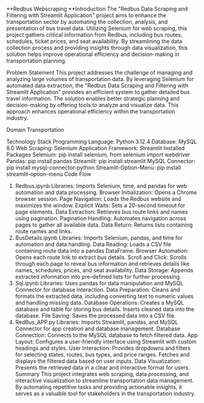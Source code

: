 **Redbus Webscraping
**Introduction
The "Redbus Data Scraping and Filtering with Streamlit Application" project aims to enhance the transportation sector by automating the collection, analysis, and presentation of bus travel data. Utilizing Selenium for web scraping, this project gathers critical information from Redbus, including bus routes, schedules, ticket prices, and seat availability. By streamlining the data collection process and providing insights through data visualization, this solution helps improve operational efficiency and decision-making in transportation planning.

Problem Statement
This project addresses the challenge of managing and analyzing large volumes of transportation data. By leveraging Selenium for automated data extraction, the "Redbus Data Scraping and Filtering with Streamlit Application" provides an efficient system to gather detailed bus travel information. The solution enables better strategic planning and decision-making by offering tools to analyze and visualize data. This approach enhances operational efficiency within the transportation industry.

Domain
Transportation

Technology Stack
Programming Language: Python 3.12.4
Database: MySQL 8.0
Web Scraping: Selenium
Application Framework: Streamlit
Installed Packages
Selenium: pip install selenium, from selenium import webdriver
Pandas: pip install pandas
Streamlit: pip install streamlit
MySQL Connector: pip install mysql-connector-python
Streamlit-Option-Menu: pip install streamlit-option-menu
Code Flow
1. Redbus.ipynb
Libraries: Imports Selenium, time, and pandas for web automation and data processing.
Browser Initialization: Opens a Chrome browser session.
Page Navigation: Loads the Redbus website and maximizes the window.
Explicit Waits: Sets a 20-second timeout for page elements.
Data Extraction: Retrieves bus route links and names using pagination.
Pagination Handling: Automates navigation across pages to gather all available data.
Data Return: Returns lists containing route names and links.
2. BusDetails.ipynb
Libraries: Imports Selenium, pandas, and time for automation and data handling.
Data Reading: Loads a CSV file containing route data into a pandas DataFrame.
Browser Automation: Opens each route link to extract bus details.
Scroll and Click: Scrolls through each page to reveal bus information and retrieves details like names, schedules, prices, and seat availability.
Data Storage: Appends extracted information into pre-defined lists for further processing.
3. Sql.ipynb
Libraries: Uses pandas for data manipulation and MySQL Connector for database interaction.
Data Preparation: Cleans and formats the extracted data, including converting text to numeric values and handling missing data.
Database Operations:
Creates a MySQL database and table for storing bus details.
Inserts cleaned data into the database.
File Saving: Saves the processed data into a CSV file.
4. RedBus_APP.py
Libraries: Imports Streamlit, pandas, and MySQL Connector for app creation and database management.
Database Connection: Connects to the MySQL database to fetch filtered data.
App Layout: Configures a user-friendly interface using Streamlit with custom headings and styles.
User Interaction:
Provides dropdowns and filters for selecting states, routes, bus types, and price ranges.
Fetches and displays the filtered data based on user inputs.
Data Visualization: Presents the retrieved data in a clear and interactive format for users.
Summary
This project integrates web scraping, data processing, and interactive visualization to streamline transportation data management. By automating repetitive tasks and providing actionable insights, it serves as a valuable tool for stakeholders in the transportation industry.
